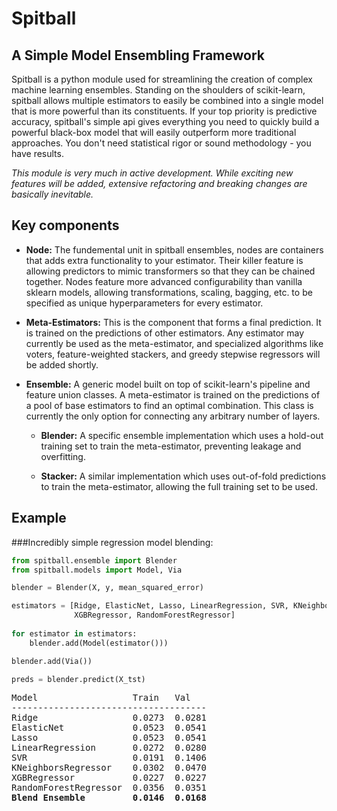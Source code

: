 # Spitball
## A Simple Model Ensembling Framework

Spitball is a python module used for streamlining the creation of complex machine learning ensembles.  Standing on the shoulders of scikit-learn, spitball allows multiple estimators to easily be combined into a single model that is more powerful than its constituents. If your top priority is predictive accuracy, spitball's simple api gives everything you need to quickly build a powerful black-box model that will easily outperform more traditional approaches. You don't need statistical rigor or sound methodology - you have results.

*This module is very much in active development. While exciting new features will be added, extensive refactoring and breaking changes are basically inevitable.*

## Key components

 - __Node:__ The fundemental unit in spitball ensembles, nodes are containers that adds extra functionality to your estimator. Their killer feature is allowing predictors to mimic transformers so that they can be chained together.  Nodes feature more advanced configurability than vanilla sklearn models, allowing transformations, scaling, bagging, etc. to be specified as unique hyperparameters for every estimator.
 
 - __Meta-Estimators:__ This is the component that forms a final prediction.  It is trained on the predictions of other estimators. Any estimator may currently be used as the meta-estimator, and specialized algorithms like voters, feature-weighted stackers, and greedy stepwise regressors will be added shortly.
 
 - __Ensemble:__ A generic model built on top of scikit-learn's pipeline and feature union classes. A meta-estimator is trained on the predictions of a pool of base estimators to find an optimal combination. This class is currently the only option for connecting any arbitrary number of layers.

   - __Blender:__ A specific ensemble implementation which uses a hold-out training set to train the meta-estimator, preventing leakage and overfitting.

   - __Stacker:__ A similar implementation which uses out-of-fold predictions to train the meta-estimator, allowing the full training set to be used.

## Example

###Incredibly simple regression model blending:
```python
from spitball.ensemble import Blender
from spitball.models import Model, Via

blender = Blender(X, y, mean_squared_error)

estimators = [Ridge, ElasticNet, Lasso, LinearRegression, SVR, KNeighborsRegressor,
              XGBRegressor, RandomForestRegressor]
              
for estimator in estimators:
    blender.add(Model(estimator()))

blender.add(Via())

preds = blender.predict(X_tst)
```
<pre>
Model                  Train   Val   
-------------------------------------
Ridge                  0.0273  0.0281
ElasticNet             0.0523  0.0541
Lasso                  0.0523  0.0541
LinearRegression       0.0272  0.0280
SVR                    0.0191  0.1406
KNeighborsRegressor    0.0302  0.0470
XGBRegressor           0.0227  0.0227
RandomForestRegressor  0.0356  0.0351
<b>Blend Ensemble         0.0146  0.0168</b>
</pre>
